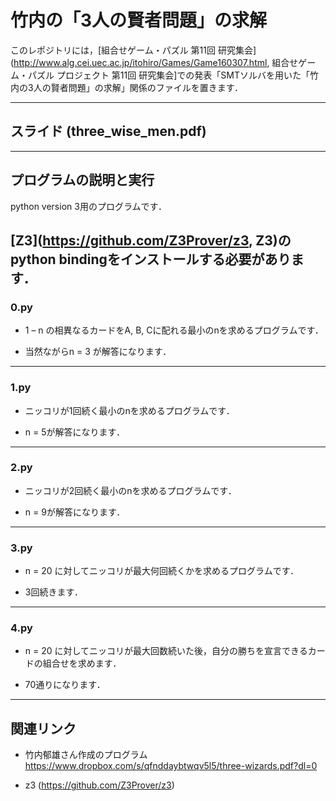 # 竹内の「3人の賢者問題」の求解

このレポジトリには，[組合せゲーム・パズル 第11回 研究集会](http://www.alg.cei.uec.ac.jp/itohiro/Games/Game160307.html, 組合せゲーム・パズル プロジェクト 第11回 研究集会]での発表「SMTソルバを用いた「竹内の3人の賢者問題」の求解」関係のファイルを置きます．

-----
## スライド (three_wise_men.pdf)
------
## プログラムの説明と実行

python version 3用のプログラムです．

[Z3](https://github.com/Z3Prover/z3, Z3)のpython bindingをインストールする必要があります．
-----
### 0.py

- 1 – n の相異なるカードをA, B, Cに配れる最小のnを求めるプログラムです．

- 当然ながらn = 3 が解答になります．
-----
### 1.py

- ニッコリが1回続く最小のnを求めるプログラムです．

- n = 5が解答になります．
-----
### 2.py

- ニッコリが2回続く最小のnを求めるプログラムです．

- n = 9が解答になります．
-----
### 3.py

- n = 20 に対してニッコリが最大何回続くかを求めるプログラムです．

- 3回続きます．
-----
### 4.py

- n = 20 に対してニッコリが最大回数続いた後，自分の勝ちを宣言できるカードの組合せを求めます．

- 70通りになります．
-----
## 関連リンク

- 竹内郁雄さん作成のプログラム https://www.dropbox.com/s/qfnddaybtwqv5l5/three-wizards.pdf?dl=0 

- z3 (https://github.com/Z3Prover/z3)
